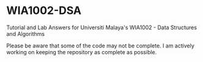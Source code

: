 # WIA1002-DSA
Tutorial and Lab Answers for Universiti Malaya's WIA1002 - Data Structures and Algorithms 

Please be aware that some of the code may not be complete. 
I am actively working on keeping the repository as complete as possible.
